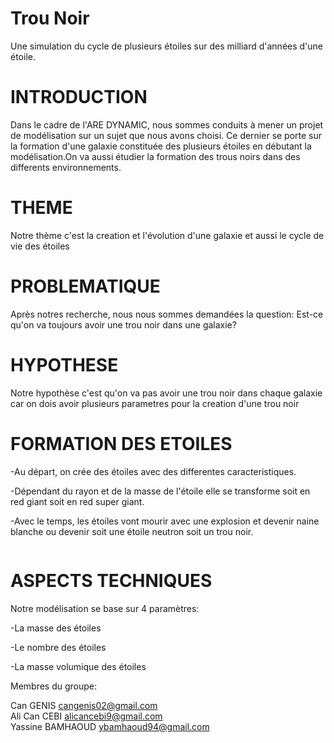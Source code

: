 # Trou Noir

Une simulation du cycle de plusieurs étoiles sur des milliard d'années d'une étoile.

# INTRODUCTION

Dans le cadre de l'ARE DYNAMIC, nous sommes conduits à mener un projet de modélisation sur un sujet que nous avons choisi. Ce dernier se porte sur la formation d'une galaxie constituée des plusieurs étoiles en débutant la modélisation.On va aussi étudier la formation des trous noirs dans des differents environnements.

# THEME

Notre thème c'est la creation et l'évolution d'une galaxie et aussi le cycle de vie des étoiles

# PROBLEMATIQUE

Après notres recherche, nous nous sommes demandées la question: Est-ce qu'on va toujours avoir une trou noir dans une galaxie?

# HYPOTHESE 

Notre hypothèse c'est qu'on va pas avoir une trou noir dans chaque galaxie car on dois avoir plusieurs parametres pour la creation d'une trou noir 




# FORMATION DES ETOILES
-Au départ, on crée des étoiles avec des differentes caracteristiques.

-Dépendant du rayon et de la masse de l'étoile elle se transforme soit en red giant soit en red super giant.

-Avec le temps, les étoiles vont mourir avec une explosion et devenir naine blanche ou devenir soit une étoile neutron soit  un trou noir.

<a href="https://zupimages.net/viewer.php?id=22/13/wqrb.jpg"><img src="https://zupimages.net/up/22/13/wqrb.jpg" alt="" /></a>

# ASPECTS TECHNIQUES
Notre modélisation se base sur 4 paramètres:

-La masse des étoiles

-Le nombre des étoiles

-La masse volumique des étoiles




Membres du groupe:

Can GENIS cangenis02@gmail.com                       
Ali Can CEBI alicancebi9@gmail.com                     
Yassine BAMHAOUD ybamhaoud94@gmail.com


